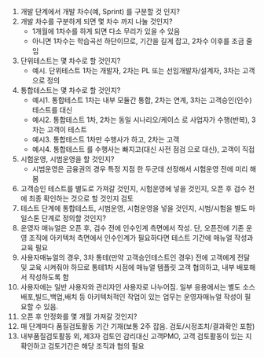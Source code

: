 1. 개발 단계에서 개발 차수(예, Sprint) 를 구분할 것 인지?
2. 개발 차수를 구분하게 되면 몇 차수 까지 나눌 것인지?
	+ 1개월에 1차수를 하게 되면 다소 무리가 있을 수 있음
	+ 아니면 1차수는 학습곡선 하단이므로, 기간을 길게 잡고, 2차수 이후를 조금 줄임
3. 단위테스트는 몇 차수로 할 것인지?
	+ 예시. 단위테스트 1차는 개발자, 2차는 PL 또는 선임개발자/설계자, 3차는 고객으로 정의
4. 통합테스트는 몇 차수로 할 것인지?
	+ 예시1. 통합테스트 1차는 내부 모듈간 통합, 2차는 연계, 3차는 고객승인(인수) 테스트를 대신
	+ 예시2. 통합테스트 1차, 2차는 동일 시나리오/케이스 로 사업자가 수행(반복), 3차는 고객이 테스트
	+ 예시3. 통합테스트 1차만 수행사가 하고, 2차는 고객
	+ 예시4. 통합테스트 를 수행사는 빠지고(대신 사전 점검 으로 대신), 고객이 직접
5. 시험운영, 시범운영을 할 것인지?
	+ 시범운영은 금융권의 경우 특정 지점 한 두군데 선정해서 시험운영 전에 미리 해봄
6. 고객승인 테스트를 별도로 가져갈 것인지, 시험운영에 넣을 것인지, 오픈 후 검수 전에 최종 확인하는 것으로 할 것인지 검토
7. 테스트 단계에 통합테스트, 시범운영, 시험운영을 넣을 것인지, 시범/시험을 별도 마일스톤 단계로 정의할 것인지? 
8. 운영자 매뉴얼은 오픈 후, 검수 전에 인수인계 측면에서 작성. 단, 오픈전에 기존 운영 조직에 아키텍처 측면에서 인수인계가 필요하다면 테스트 기간에 매뉴얼 작성과 교육 필요 
9. 사용자매뉴얼의 경우, 3차 통테(만약 고객승인테스트인 경우) 전에 고객에게 전달 및 교육 시켜줘야 하므로 통테1차 시점에 매뉴얼 템플릿 고객 협의하고, 내부 배포해서 작성하도록 함
10. 사용자에는 일반 사용자와 관리자인 사용자로 나누어짐. 일부 응용에서는 별도 소스배포,빌드,백업,배치 등 아키텍처적인 작업이 있는 업무는 운영자매뉴얼 작성이 필요할 수 있음.
11. 오픈 후 안정화를 몇 개월 가져갈 것인지?
12. 매 단계마다 품질검토활동 기간 기재(보통 2주 잡음. 검토/시정조치/결과확인 포함)
13. 내부품질검토활동 외, 제3자 검토인 감리대신 고객PMO, 고객 검토활동이 있는 지 확인하고 검토기간은 해당 조직과 협의 필요